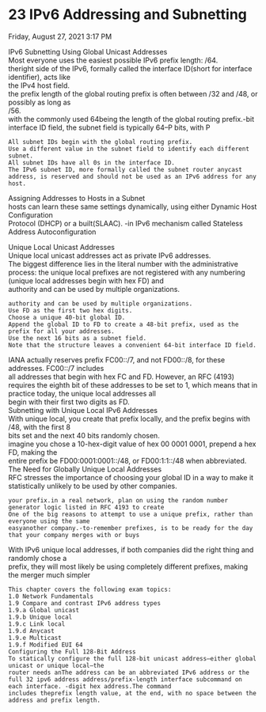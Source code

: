 # 23 IPv6 Addressing and Subnetting

Friday, August 27, 2021 3:17 PM

IPv6 Subnetting Using Global Unicast Addresses  
Most everyone uses the easiest possible IPv6 prefix length: /64.  
theright side of the IPv6, formally called the interface ID(short for interface identifier), acts like  
the IPv4 host field.  
the prefix length of the global routing prefix is often between /32 and /48, or possibly as long as  
/56.  
with the commonly used 64being the length of the global routing prefix.-bit interface ID field, the subnet field is typically 64–P bits, with P

```
All subnet IDs begin with the global routing prefix.
Use a different value in the subnet field to identify each different subnet.
All subnet IDs have all 0s in the interface ID.
The IPv6 subnet ID, more formally called the subnet router anycast address, is reserved and should not be used as an IPv6 address for any host.
```

Assigning Addresses to Hosts in a Subnet  
hosts can learn these same settings dynamically, using either Dynamic Host Configuration  
Protocol (DHCP) or a built(SLAAC). -in IPv6 mechanism called Stateless Address Autoconfiguration

Unique Local Unicast Addresses  
Unique local unicast addresses act as private IPv6 addresses.  
The biggest difference lies in the literal number with the administrative process: the unique local prefixes are not registered with any numbering (unique local addresses begin with hex FD) and  
authority and can be used by multiple organizations.

```
authority and can be used by multiple organizations.
Use FD as the first two hex digits.
Choose a unique 40-bit global ID.
Append the global ID to FD to create a 48-bit prefix, used as the prefix for all your addresses.
Use the next 16 bits as a subnet field.
Note that the structure leaves a convenient 64-bit interface ID field.
```

IANA actually reserves prefix FC00::/7, and not FD00::/8, for these addresses. FC00::/7 includes  
all addresses that begin with hex FC and FD. However, an RFC (4193) requires the eighth bit of these addresses to be set to 1, which means that in practice today, the unique local addresses all  
begin with their first two digits as FD.  
Subnetting with Unique Local IPv6 Addresses  
With unique local, you create that prefix locally, and the prefix begins with /48, with the first 8  
bits set and the next 40 bits randomly chosen.  
imagine you chose a 10-hex-digit value of hex 00 0001 0001, prepend a hex FD, making the  
entire prefix be FD00:0001:0001::/48, or FD00:1:1::/48 when abbreviated.  
The Need for Globally Unique Local Addresses  
RFC stresses the importance of choosing your global ID in a way to make it statistically unlikely to be used by other companies.

```
your prefix.in a real network, plan on using the random number generator logic listed in RFC 4193 to create
One of the big reasons to attempt to use a unique prefix, rather than everyone using the same
easyanother company.-to-remember prefixes, is to be ready for the day that your company merges with or buys
```

With IPv6 unique local addresses, if both companies did the right thing and randomly chose a  
prefix, they will most likely be using completely different prefixes, making the merger much simpler

```
This chapter covers the following exam topics:
1.0 Network Fundamentals
1.9 Compare and contrast IPv6 address types
1.9.a Global unicast
1.9.b Unique local
1.9.c Link local
1.9.d Anycast
1.9.e Multicast
1.9.f Modified EUI 64
Configuring the Full 128-Bit Address
To statically configure the full 128-bit unicast address—either global unicast or unique local—the
router needs anThe address can be an abbreviated IPv6 address or the full 32 ipv6 address address/prefix-length interface subcommand on each interface. -digit hex address.The command
includes theprefix length value, at the end, with no space between the address and prefix length.
```
